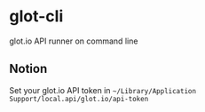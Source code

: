 # glot-cli
glot.io API runner on command line

## Notion
Set your glot.io API token in `~/Library/Application Support/local.api/glot.io/api-token`
